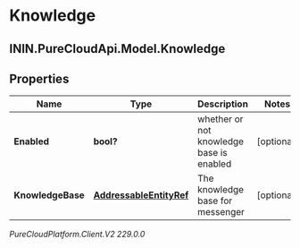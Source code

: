 # Knowledge

## ININ.PureCloudApi.Model.Knowledge

## Properties

|Name | Type | Description | Notes|
|------------ | ------------- | ------------- | -------------|
| **Enabled** | **bool?** | whether or not knowledge base is enabled | [optional] |
| **KnowledgeBase** | [**AddressableEntityRef**](AddressableEntityRef) | The knowledge base for messenger | [optional] |



_PureCloudPlatform.Client.V2 229.0.0_
